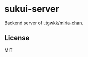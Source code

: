 # sukui-server

Backend server of [utgwkk/miria-chan](https://github.com/utgwkk/miria-chan).

## License

MIT
